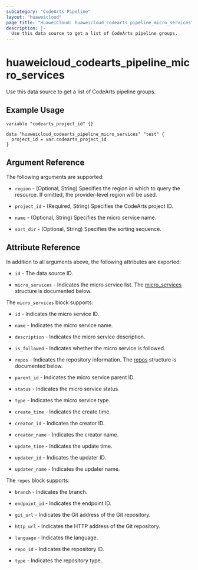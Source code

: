 ```yaml
---
subcategory: "CodeArts Pipeline"
layout: "huaweicloud"
page_title: "HuaweiCloud: huaweicloud_codearts_pipeline_micro_services"
description: |-
  Use this data source to get a list of CodeArts pipeline groups.
---
```


# huaweicloud_codearts_pipeline_micro_services

Use this data source to get a list of CodeArts pipeline groups.

## Example Usage

```hcl
variable "codearts_project_id" {}

data "huaweicloud_codearts_pipeline_micro_services" "test" {
  project_id = var.codearts_project_id
}
```

## Argument Reference

The following arguments are supported:

* `region` - (Optional, String) Specifies the region in which to query the resource.
  If omitted, the provider-level region will be used.

* `project_id` - (Required, String) Specifies the CodeArts project ID.

* `name` - (Optional, String) Specifies the micro service name.

* `sort_dir` - (Optional, String) Specifies the sorting sequence.

## Attribute Reference

In addition to all arguments above, the following attributes are exported:

* `id` - The data source ID.

* `micro_services` - Indicates the micro service list.
  The [micro_services](#attrblock--micro_services) structure is documented below.

<a name="attrblock--micro_services"></a>
The `micro_services` block supports:

* `id` - Indicates the micro service ID.

* `name` - Indicates the micro service name.

* `description` - Indicates the micro service description.

* `is_followed` - Indicates whether the micro service is followed.

* `repos` - Indicates the repository information.
  The [repos](#attrblock--micro_services--repos) structure is documented below.

* `parent_id` - Indicates the micro service parent ID.

* `status` - Indicates the micro service status.

* `type` - Indicates the micro service type.

* `create_time` - Indicates the create time.

* `creator_id` - Indicates the creator ID.

* `creator_name` - Indicates the creator name.

* `update_time` - Indicates the update time.

* `updater_id` - Indicates the updater ID.

* `updater_name` - Indicates the updater name.

<a name="attrblock--micro_services--repos"></a>
The `repos` block supports:

* `branch` - Indicates the branch.

* `endpoint_id` - Indicates the endpoint ID.

* `git_url` - Indicates the Git address of the Git repository.

* `http_url` - Indicates the HTTP address of the Git repository.

* `language` - Indicates the language.

* `repo_id` - Indicates the repository ID.

* `type` - Indicates the repository type.
